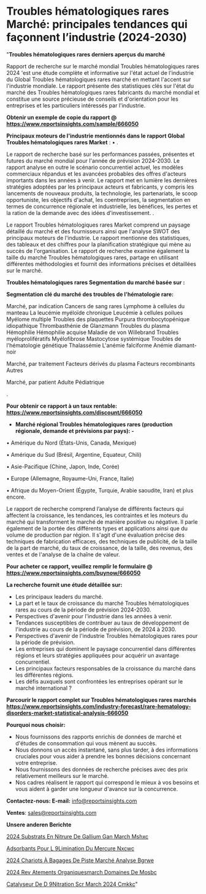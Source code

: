 # Troubles hématologiques rares Marché: principales tendances qui façonnent l’industrie (2024-2030)

"<strong>Troubles hématologiques rares derniers aperçus du marché</strong>

Rapport de recherche sur le marché mondial Troubles hématologiques rares 2024 'est une étude complète et informative sur l'état actuel de l'industrie du Global Troubles hématologiques rares marché en mettant l'accent sur l'industrie mondiale. Le rapport présente des statistiques clés sur l'état du marché des Troubles hématologiques rares fabricants du marché mondial et constitue une source précieuse de conseils et d'orientation pour les entreprises et les particuliers intéressés par l'industrie.

<strong>Obtenir un exemple de copie du rapport @ <a href=https://www.reportsinsights.com/sample/666050>https://www.reportsinsights.com/sample/666050</a></strong>

<strong>Principaux moteurs de l'industrie mentionnés dans le rapport Global Troubles hématologiques rares Market</strong> :
• .

Le rapport de recherche basé sur les performances passées, présentes et futures du marché mondial pour l'année de prévision 2024-2030. Le rapport analyse en outre le scénario concurrentiel actuel, les modèles commerciaux répandus et les avancées probables des offres d'acteurs importants dans les années à venir. Le rapport met en lumière les dernières stratégies adoptées par les principaux acteurs et fabricants, y compris les lancements de nouveaux produits, la technologie, les partenariats, le scoop opportuniste, les objectifs d'achat, les coentreprises, la segmentation en termes de concurrence régionale et industrielle, les bénéfices, les pertes et la ration de la demande avec des idées d'investissement. .

Le rapport Troubles hématologiques rares Market comprend un paysage détaillé du marché et des fournisseurs ainsi que l'analyse SWOT des principaux moteurs de l'industrie. Le rapport mentionne des statistiques, des tableaux et des chiffres pour la planification stratégique qui mène au succès de l'organisation. Le rapport de recherche examine également la taille du marché Troubles hématologiques rares, partage en utilisant différentes méthodologies et fournit des informations précises et détaillées sur le marché.

<strong>Troubles hématologiques rares Segmentation du marché basée sur :</strong>

<strong> Segmentation clé du marché des troubles de l'hématologie rare: </strong>

Marché, par indication
Cancers de sang rares
Lymphome à cellules du manteau
La leucémie myéloïde chronique
Leucémie à cellules poilues
Myélome multiple
Troubles des plaquettes
Purpura thrombocytopénique idiopathique
Thrombasthénie de Glanzmann
Troubles du plasma
Hémophilie
Hémophilie acquise
Maladie de von Willebrand
Troubles myéloprolifératifs
Myélofibrose
Mastocytose systémique
Troubles de l'hématologie génétique
Thalassémie
L'anémie falciforme
Anémie diamant-noir

Marché, par traitement
Facteurs dérivés du plasma
Facteurs recombinants
Autres

Marché, par patient
Adulte
Pédiatrique

.

<strong>Pour obtenir ce rapport à un taux rentable: <a href=https://www.reportsinsights.com/discount/666050>https://www.reportsinsights.com/discount/666050</a></strong>
<ul>
  <li><strong>Marché régional Troubles hématologiques rares (production régionale, demande et prévisions par pays): -</strong></li>
</ul>
• Amérique du Nord (États-Unis, Canada, Mexique)

• Amérique du Sud (Brésil, Argentine, Equateur, Chili)

• Asie-Pacifique (Chine, Japon, Inde, Corée)

• Europe (Allemagne, Royaume-Uni, France, Italie)

• Afrique du Moyen-Orient (Égypte, Turquie, Arabie saoudite, Iran) et plus encore.

Le rapport de recherche comprend l’analyse de différents facteurs qui affectent la croissance, les tendances, les contraintes et les moteurs du marché qui transforment le marché de manière positive ou négative. Il parle également de la portée des différents types et applications ainsi que du volume de production par région. Il s'agit d'une évaluation précise des techniques de fabrication efficaces, des techniques de publicité, de la taille de la part de marché, du taux de croissance, de la taille, des revenus, des ventes et de l'analyse de la chaîne de valeur.

<strong>Pour acheter ce rapport, veuillez remplir le formulaire @   <a href=https://www.reportsinsights.com/buynow/666050>https://www.reportsinsights.com/buynow/666050</a></strong>

<strong>La recherche fournit une étude détaillée sur:</strong>
<ul>
  <li>Les principaux leaders du marché.</li>
  <li>La part et le taux de croissance du marché Troubles hématologiques rares au cours de la période de prévision 2024-2030.</li>
  <li>Perspectives d'avenir pour l'industrie dans les années à venir.</li>
  <li>Tendances susceptibles de contribuer au taux de développement de l'industrie au cours de la période de prévision, de 2024 à 2030.</li>
  <li>Perspectives d'avenir de l'industrie Troubles hématologiques rares pour la période de prévision.</li>
  <li>Les entreprises qui dominent le paysage concurrentiel dans différentes régions et leurs stratégies appliquées pour acquérir un avantage concurrentiel.</li>
  <li>Les principaux facteurs responsables de la croissance du marché dans les différentes régions.</li>
  <li>Les défis auxquels sont confrontées les entreprises opérant sur le marché international ?</li>
</ul>

<strong>Parcourir le rapport complet sur Troubles hématologiques rares marchés <a href=https://www.reportsinsights.com/industry-forecast/rare-hematology-disorders-market-statistical-analysis-666050>https://www.reportsinsights.com/industry-forecast/rare-hematology-disorders-market-statistical-analysis-666050</a></strong>

<strong>Pourquoi nous choisir:</strong>
<ul>
  <li>Nous fournissons des rapports enrichis de données de marché et d'études de consommation qui vous mènent au succès.</li>
  <li>Nous donnons un accès instantané, sans plus tarder, à des informations cruciales pour vous aider à prendre les bonnes décisions concernant votre entreprise.</li>
  <li>Nous fournissons des données de recherche précises avec des prix relativement meilleurs sur le marché.</li>
  <li>Nos cadres réalisent le rapport qui correspond le mieux à vos besoins et vous aident à garder une longueur d'avance sur la concurrence.</li>
</ul>
<strong>Contactez-nous:
</strong><strong>E-mail:</strong> <a href=mailto:info@reportsinsights.com>info@reportsinsights.com</a>

<strong>Ventes</strong>: <a href=mailto:sales@reportsinsights.com>sales@reportsinsights.com</a>

<strong>Unsere anderen Berichte</strong>

<a href=https://www.linkedin.com/pulse/2024-substrats-en-nitrure-de-gallium-gan-march%C3%A9-mshxc/>2024 Substrats En Nitrure De Gallium Gan March Mshxc</a>

<a href=https://www.linkedin.com/pulse/adsorbants-pour-l%C3%A9limination-du-mercure-nxcwc/>Adsorbants Pour L 9Limination Du Mercure Nxcwc</a>

<a href=https://www.linkedin.com/pulse/2024-chariots-à-bagages-de-piste-marché-analyse-bgrwe/>2024 Chariots À Bagages De Piste Marché Analyse Bgrwe</a>

<a href=https://www.linkedin.com/pulse/2024-rev%C3%AAtements-organiquesmarch%C3%A9-domaines-de-mosbc/>2024 Rev Atements Organiquesmarch Domaines De Mosbc</a>

<a href=https://www.linkedin.com/pulse/catalyseur-de-d%C3%A9nitration-scr-march%C3%A9-2024-cmkkc/>Catalyseur De D 9Nitration Scr March 2024 Cmkkc</a>"
